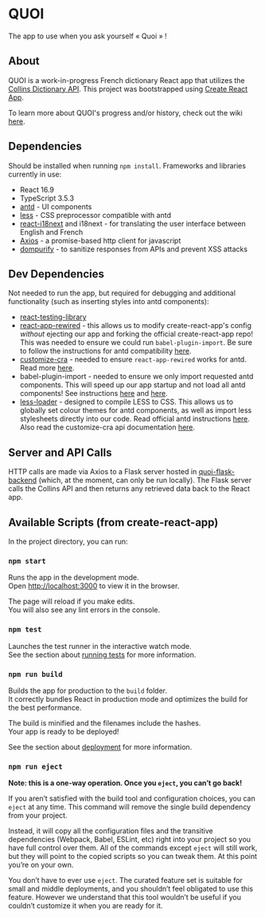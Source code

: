 # QUOI
The app to use when you ask yourself « Quoi » !

## About
QUOI is a work-in-progress French dictionary React app that utilizes the [Collins Dictionary API](https://www.collinsdictionary.com/api/). This project was bootstrapped using [Create React App](https://github.com/facebook/create-react-app).

To learn more about QUOI's progress and/or history, check out the wiki [here](https://github.com/kpatenio/quoi-react-app/wiki).

## Dependencies
Should be installed when running `npm install`. Frameworks and libraries currently in use:
- React 16.9
- TypeScript 3.5.3
- [antd](https://ant.design/) - UI components
- [less](http://lesscss.org/) - CSS preprocessor compatible with antd
- [react-i18next](https://react.i18next.com/) and i18next - for translating the user interface between English and French
- [Axios](https://github.com/axios/axios) - a promise-based http client for javascript
- [dompurify](https://github.com/cure53/DOMPurify) - to sanitize responses from APIs and prevent XSS attacks

## Dev Dependencies
Not needed to run the app, but required for debugging and additional functionality (such as inserting styles into antd components):
- [react-testing-library](https://testing-library.com/docs/react-testing-library/intro)
- [react-app-rewired](https://github.com/timarney/react-app-rewired) - this allows us to modify create-react-app's config _without_ ejecting our app and forking the official create-react-app repo! This was needed to ensure we could run `babel-plugin-import`. Be sure to follow the instructions for antd compatibility [here](https://ant.design/docs/react/use-in-typescript#Advanced-Guides).
- [customize-cra](https://github.com/arackaf/customize-cra) - needed to ensure `react-app-rewired` works for antd. Read more [here](https://ant.design/docs/react/use-in-typescript#Advanced-Guides).
- babel-plugin-import - needed to ensure we only import requested antd components. This will speed up our app startup and not load all antd components! See instructions [here](https://ant.design/docs/react/use-in-typescript#Use-babel-plugin-import) and [here](https://github.com/ant-design/babel-plugin-import#style).
- [less-loader](https://github.com/webpack-contrib/less-loader) - designed to compile LESS to CSS. This allows us to globally set colour themes for antd components, as well as import less stylesheets directly into our code. Read official antd instructions [here](https://ant.design/docs/react/use-in-typescript#Customize-Theme). Also read the customize-cra api documentation [here](https://github.com/arackaf/customize-cra/blob/f546a00b1d0220cf1cfcb6ff7b5db3f7fa9c2f59/api.md#addlessloaderloaderoptions).

## Server and API Calls
HTTP calls are made via Axios to a Flask server hosted in [quoi-flask-backend](https://github.com/kpatenio/quoi-flask-backend) (which, at the moment, can only be run locally). The Flask server calls the Collins API and then returns any retrieved data back to the React app.

## Available Scripts (from create-react-app)
In the project directory, you can run:

### `npm start`

Runs the app in the development mode.<br>
Open [http://localhost:3000](http://localhost:3000) to view it in the browser.

The page will reload if you make edits.<br>
You will also see any lint errors in the console.

### `npm test`

Launches the test runner in the interactive watch mode.<br>
See the section about [running tests](https://facebook.github.io/create-react-app/docs/running-tests) for more information.

### `npm run build`

Builds the app for production to the `build` folder.<br>
It correctly bundles React in production mode and optimizes the build for the best performance.

The build is minified and the filenames include the hashes.<br>
Your app is ready to be deployed!

See the section about [deployment](https://facebook.github.io/create-react-app/docs/deployment) for more information.

### `npm run eject`

**Note: this is a one-way operation. Once you `eject`, you can’t go back!**

If you aren’t satisfied with the build tool and configuration choices, you can `eject` at any time. This command will remove the single build dependency from your project.

Instead, it will copy all the configuration files and the transitive dependencies (Webpack, Babel, ESLint, etc) right into your project so you have full control over them. All of the commands except `eject` will still work, but they will point to the copied scripts so you can tweak them. At this point you’re on your own.

You don’t have to ever use `eject`. The curated feature set is suitable for small and middle deployments, and you shouldn’t feel obligated to use this feature. However we understand that this tool wouldn’t be useful if you couldn’t customize it when you are ready for it.
